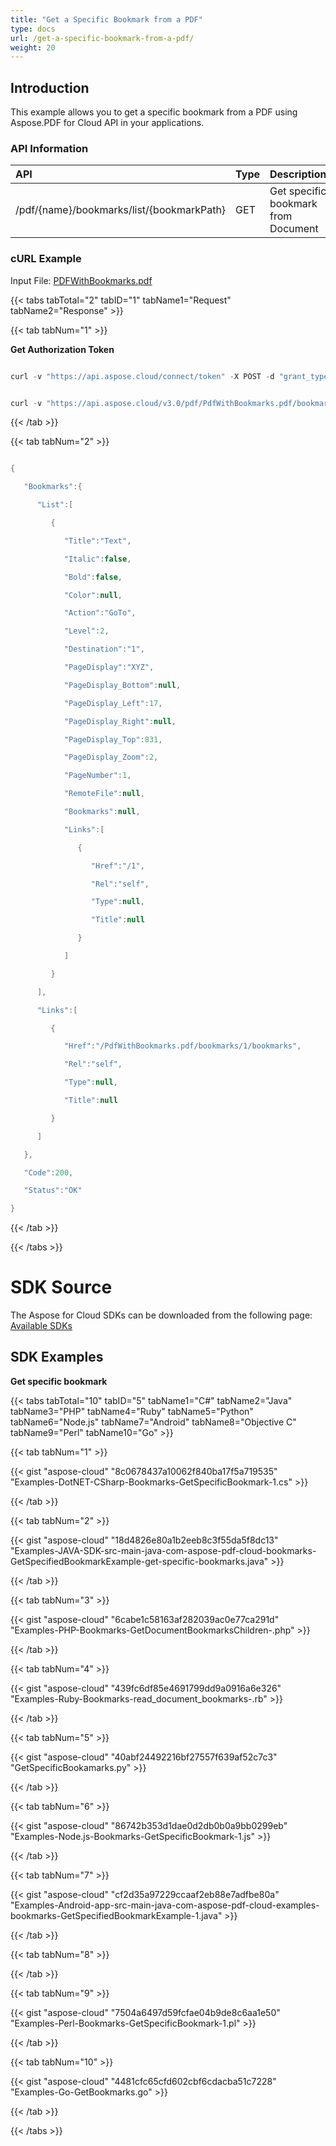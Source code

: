 ```yaml
---
title: "Get a Specific Bookmark from a PDF"
type: docs
url: /get-a-specific-bookmark-from-a-pdf/
weight: 20
---
```


## **Introduction**
This example allows you to get a specific bookmark from a PDF using Aspose.PDF for Cloud API in your applications. 
### **API Information**

|**API**|**Type**|**Description**|**Swagger Link**|
| :- | :- | :- | :- |
|/pdf/{name}/bookmarks/list/{bookmarkPath}|GET|Get specific bookmark from Document|[GetBookmarks](https://apireference.aspose.cloud/pdf/#!/Bookmarks/GetBookmarks)|
### **cURL Example**
Input File: [PDFWithBookmarks.pdf](attachments/1245467/1512041.pdf)

{{< tabs tabTotal="2" tabID="1" tabName1="Request" tabName2="Response" >}}

{{< tab tabNum="1" >}}

**Get Authorization Token**

```java

curl -v "https://api.aspose.cloud/connect/token" -X POST -d "grant_type=client_credentials&client_id=<APP_SID>&client_secret=<APP_KEY>" -H "Content-Type: application/x-www-form-urlencoded" -H "Accept: application/json"

```

```java

curl -v "https://api.aspose.cloud/v3.0/pdf/PdfWithBookmarks.pdf/bookmarks/list/1" -X GET -H "Accept: application/json" -H "Authorization: Bearer eyJhbGciOiJSUzI1NiIsInR5cCI6IkpXVCJ9.eyJuYmYiOjE1NjIwMTIyMTcsImV4cCI6MTU2MjA5ODYxNywiaXNzIjoiaHR0cHM6Ly9hcGkuYXNwb3NlLmNsb3VkIiwiYXVkIjpbImh0dHBzOi8vYXBpLmFzcG9zZS5jbG91ZC9yZXNvdXJjZXMiLCJhcGkucGxhdGZvcm0iLCJhcGkucHJvZHVjdHMiXSwiY2xpZW50X2lkIjoiNzg5NDZmYjQtM2JkNC00ZDNlLWIzMDktZjllMmZmOWFjNmY5Iiwic2NvcGUiOlsiYXBpLnBsYXRmb3JtIiwiYXBpLnByb2R1Y3RzIl19.mwj8eey4SNAbw0Ww12cyXsh5-LaHiP-nWoquh5LOYFhNYspQBZQQkjpbyQ81j2Za36ebr4Foiy7OEc0FGXpQSDEHGyeJlPj6cocNYez1s5OKnweHuoQ6LAcacYPnXPQ3FTnHgSbdfk_ewWXRmZr-GdQy-A_3Z7ZH7ZkbvnCDNLLTteKY050yj2ZbEte6pd4xS5PgwOFguTzv6VslI-U_C3n1BYAvwfv0-mqthEZiJOWXVn9jQxisjDpZO6-Zx1v4L1_Wnti1acSFupW-FHxucDeRBmExwHP-7p2CzsqoVQ2ElkzJZJ6ZCF4v8B19yHItR6wkGqk8rsIq19gRR7D3NA" --ssl-no-revoke

```

{{< /tab >}}

{{< tab tabNum="2" >}}

```java

{

   "Bookmarks":{

      "List":[

         {

            "Title":"Text",

            "Italic":false,

            "Bold":false,

            "Color":null,

            "Action":"GoTo",

            "Level":2,

            "Destination":"1",

            "PageDisplay":"XYZ",

            "PageDisplay_Bottom":null,

            "PageDisplay_Left":17,

            "PageDisplay_Right":null,

            "PageDisplay_Top":831,

            "PageDisplay_Zoom":2,

            "PageNumber":1,

            "RemoteFile":null,

            "Bookmarks":null,

            "Links":[

               {

                  "Href":"/1",

                  "Rel":"self",

                  "Type":null,

                  "Title":null

               }

            ]

         }

      ],

      "Links":[

         {

            "Href":"/PdfWithBookmarks.pdf/bookmarks/1/bookmarks",

            "Rel":"self",

            "Type":null,

            "Title":null

         }

      ]

   },

   "Code":200,

   "Status":"OK"

}

```

{{< /tab >}}

{{< /tabs >}}
# **SDK Source**
The Aspose for Cloud SDKs can be downloaded from the following page: [Available SDKs](https://github.com/aspose-pdf-cloud/)
## **SDK Examples**
**Get specific bookmark**

{{< tabs tabTotal="10" tabID="5" tabName1="C#" tabName2="Java" tabName3="PHP" tabName4="Ruby" tabName5="Python" tabName6="Node.js" tabName7="Android" tabName8="Objective C" tabName9="Perl" tabName10="Go" >}}

{{< tab tabNum="1" >}}

{{< gist "aspose-cloud" "8c0678437a10062f840ba17f5a719535" "Examples-DotNET-CSharp-Bookmarks-GetSpecificBookmark-1.cs" >}}

{{< /tab >}}

{{< tab tabNum="2" >}}

{{< gist "aspose-cloud" "18d4826e80a1b2eeb8c3f55da5f8dc13" "Examples-JAVA-SDK-src-main-java-com-aspose-pdf-cloud-bookmarks-GetSpecifiedBookmarkExample-get-specific-bookmarks.java" >}}

{{< /tab >}}

{{< tab tabNum="3" >}}

{{< gist "aspose-cloud" "6cabe1c58163af282039ac0e77ca291d" "Examples-PHP-Bookmarks-GetDocumentBookmarksChildren-.php" >}}

{{< /tab >}}

{{< tab tabNum="4" >}}

{{< gist "aspose-cloud" "439fc6df85e4691799dd9a0916a6e326" "Examples-Ruby-Bookmarks-read_document_bookmarks-.rb" >}}

{{< /tab >}}

{{< tab tabNum="5" >}}

{{< gist "aspose-cloud" "40abf24492216bf27557f639af52c7c3" "GetSpecificBookamarks.py" >}}

{{< /tab >}}

{{< tab tabNum="6" >}}

{{< gist "aspose-cloud" "86742b353d1dae0d2db0b0a9bb0299eb" "Examples-Node.js-Bookmarks-GetSpecificBookmark-1.js" >}}

{{< /tab >}}

{{< tab tabNum="7" >}}

{{< gist "aspose-cloud" "cf2d35a97229ccaaf2eb88e7adfbe80a" "Examples-Android-app-src-main-java-com-aspose-pdf-cloud-examples-bookmarks-GetSpecifiedBookmarkExample-1.java" >}}

{{< /tab >}}

{{< tab tabNum="8" >}}

{{< /tab >}}

{{< tab tabNum="9" >}}

{{< gist "aspose-cloud" "7504a6497d59fcfae04b9de8c6aa1e50" "Examples-Perl-Bookmarks-GetSpecificBookmark-1.pl" >}}

{{< /tab >}}

{{< tab tabNum="10" >}}

{{< gist "aspose-cloud" "4481cfc65cfd602cbf6cdacba51c7228" "Examples-Go-GetBookmarks.go" >}}

{{< /tab >}}

{{< /tabs >}}
